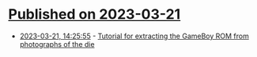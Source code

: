 # [Published on 2023-03-21](index.md)

* [2023-03-21, 14:25:55](https://lobste.rs/s/odoals/tutorial_for_extracting_gameboy_rom_from) - [Tutorial for extracting the GameBoy ROM from photographs of the die](https://github.com/travisgoodspeed/gbrom-tutorial)
